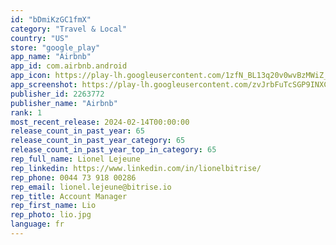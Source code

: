 ```yaml
---
id: "bDmiKzGC1fmX"
category: "Travel & Local"
country: "US"
store: "google_play"
app_name: "Airbnb"
app_id: com.airbnb.android
app_icon: https://play-lh.googleusercontent.com/1zfN_BL13q20v0wvBzMWiZ_sL_t4KcCJBeAMRpOZeT3p34quM-4-pO-VcLj8PJNXPA0
app_screenshot: https://play-lh.googleusercontent.com/zvJrbFuTcSGP9INXCxcrcMqDOqiBLoA3zUG9Kel7AM2or_GoaNiXwYDkWQbq20F_ZJs
publisher_id: 2263772
publisher_name: "Airbnb"
rank: 1
most_recent_release: 2024-02-14T00:00:00
release_count_in_past_year: 65
release_count_in_past_year_category: 65
release_count_in_past_year_top_in_category: 65
rep_full_name: Lionel Lejeune
rep_linkedin: https://www.linkedin.com/in/lionelbitrise/
rep_phone: 0044 73 918 00286
rep_email: lionel.lejeune@bitrise.io
rep_title: Account Manager
rep_first_name: Lio
rep_photo: lio.jpg
language: fr
---
```

